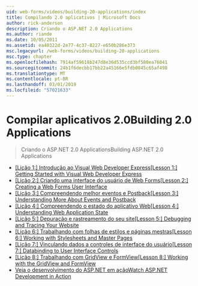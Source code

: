 ```yaml
---
uid: web-forms/videos/building-20-applications/index
title: Compilando 2.0 aplicativos | Microsoft Docs
author: rick-anderson
description: Criando o ASP.NET 2.0 Applications
ms.author: riande
ms.date: 10/05/2011
ms.assetid: ea40322d-2e77-4c37-8227-e650b286e373
msc.legacyurl: /web-forms/videos/building-20-applications
msc.type: chapter
ms.openlocfilehash: 7914af59618b247d8e36d535ccd3bf580ea76041
ms.sourcegitcommit: 24b1f6decbb17bb22a45166e5fdb0845c65af498
ms.translationtype: MT
ms.contentlocale: pt-BR
ms.lasthandoff: 03/01/2019
ms.locfileid: "57021633"
---
```

<a name="building-20-applications"></a><span data-ttu-id="66b1b-103">Compilar aplicativos 2.0</span><span class="sxs-lookup"><span data-stu-id="66b1b-103">Building 2.0 Applications</span></span>
====================
> <span data-ttu-id="66b1b-104">Criando o ASP.NET 2.0 Applications</span><span class="sxs-lookup"><span data-stu-id="66b1b-104">Building ASP.NET 2.0 Applications</span></span>


- <span data-ttu-id="66b1b-105">[[Lição 1:] Introdução ao Visual Web Developer Express](lesson-1-getting-started-with-visual-web-developer-express.md)</span><span class="sxs-lookup"><span data-stu-id="66b1b-105">[[Lesson 1:] Getting Started with Visual Web Developer Express](lesson-1-getting-started-with-visual-web-developer-express.md)</span></span>
- <span data-ttu-id="66b1b-106">[[Lição 2:] Criando uma interface do usuário de Web Forms](lesson-2-creating-a-web-forms-user-interface.md)</span><span class="sxs-lookup"><span data-stu-id="66b1b-106">[[Lesson 2:] Creating a Web Forms User Interface](lesson-2-creating-a-web-forms-user-interface.md)</span></span>
- <span data-ttu-id="66b1b-107">[[Lição 3:] Compreendendo melhor eventos e Postback](lesson-3-understanding-more-about-events-and-postback.md)</span><span class="sxs-lookup"><span data-stu-id="66b1b-107">[[Lesson 3:] Understanding More About Events and Postback](lesson-3-understanding-more-about-events-and-postback.md)</span></span>
- <span data-ttu-id="66b1b-108">[[Lição 4:] Compreendendo o estado do aplicativo Web](lesson-4-understanding-web-application-state.md)</span><span class="sxs-lookup"><span data-stu-id="66b1b-108">[[Lesson 4:] Understanding Web Application State](lesson-4-understanding-web-application-state.md)</span></span>
- <span data-ttu-id="66b1b-109">[[Lição 5:] Depuração e rastreamento do seu site](lesson-5-debugging-and-tracing-your-website.md)</span><span class="sxs-lookup"><span data-stu-id="66b1b-109">[[Lesson 5:] Debugging and Tracing Your Website](lesson-5-debugging-and-tracing-your-website.md)</span></span>
- <span data-ttu-id="66b1b-110">[[Lição 6:] Trabalhando com folhas de estilos e páginas mestras](lesson-6-working-with-stylesheets-and-master-pages.md)</span><span class="sxs-lookup"><span data-stu-id="66b1b-110">[[Lesson 6:] Working with Stylesheets and Master Pages](lesson-6-working-with-stylesheets-and-master-pages.md)</span></span>
- <span data-ttu-id="66b1b-111">[[Lição 7:] Vinculando dados a controles de interface do usuário](lesson-7-databinding-to-user-interface-controls.md)</span><span class="sxs-lookup"><span data-stu-id="66b1b-111">[[Lesson 7:] Databinding to User Interface Controls](lesson-7-databinding-to-user-interface-controls.md)</span></span>
- <span data-ttu-id="66b1b-112">[[Lição 8:] Trabalhando com GridView e FormView](lesson-8-working-with-the-gridview-and-formview.md)</span><span class="sxs-lookup"><span data-stu-id="66b1b-112">[[Lesson 8:] Working with the GridView and FormView](lesson-8-working-with-the-gridview-and-formview.md)</span></span>
- [<span data-ttu-id="66b1b-113">Veja o desenvolvimento do ASP.NET em ação</span><span class="sxs-lookup"><span data-stu-id="66b1b-113">Watch ASP.NET Development in Action</span></span>](watch-aspnet-development-in-action.md)
